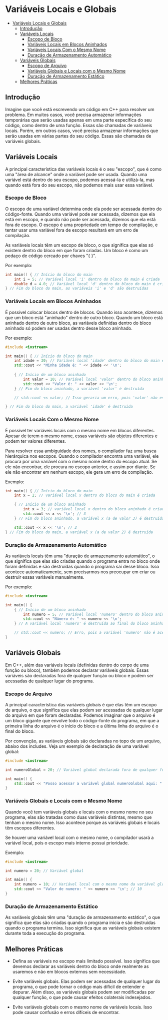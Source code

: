 # Variáveis Locais e Globais

<!-- toc -->
- [Variáveis Locais e Globais](#variáveis-locais-e-globais)
  - [Introdução](#introdução)
  - [Variáveis Locais](#variáveis-locais)
    - [Escopo de Bloco](#escopo-de-bloco)
    - [Variáveis Locais em Blocos Aninhados](#variáveis-locais-em-blocos-aninhados)
    - [Variáveis Locais Com o Mesmo Nome](#variáveis-locais-com-o-mesmo-nome)
    - [Duração de Armazenamento Automático](#duração-de-armazenamento-automático)
  - [Variáveis Globais](#variáveis-globais)
    - [Escopo de Arquivo](#escopo-de-arquivo)
    - [Variáveis Globais e Locais com o Mesmo Nome](#variáveis-globais-e-locais-com-o-mesmo-nome)
    - [Duração de Armazenamento Estático](#duração-de-armazenamento-estático)
  - [Melhores Práticas](#melhores-práticas)
<!-- toc -->

## Introdução

Imagine que você está escrevendo um código em C++ para resolver um problema. Em muitos casos, você precisa armazenar informações temporárias que serão usadas apenas em uma parte específica do seu código, como dentro de uma função. Essas são chamadas de variáveis locais. Porém, em outros casos, você precisa armazenar informações que serão usadas em várias partes do seu código. Essas são chamadas de variáveis globais.

## Variáveis Locais

A principal característica das variáveis locais é o seu "escopo", que é como uma "área de alcance" onde a variável pode ser usada. Quando uma variável está dentro do seu escopo, podemos acessá-la e utilizá-la, mas quando está fora do seu escopo, não podemos mais usar essa variável.

### Escopo de Bloco

O escopo de uma variável determina onde ela pode ser acessada dentro do código-fonte. Quando uma variável pode ser acessada, dizemos que ela está em escopo, e quando não pode ser acessada, dizemos que ela está fora de escopo. O escopo é uma propriedade em tempo de compilação, e tentar usar uma variável fora de escopo resultará em um erro de compilação.

As variáveis locais têm um escopo de bloco, o que significa que elas só existem dentro do bloco em que foram criadas. Um bloco é como um pedaço de código cercado por chaves "{ }".

Por exemplo:

```cpp
int main() { // Início do bloco do main
    int i = 5; // Variável local 'i' dentro do bloco do main é criada
    double d = 4.0; // Variável local 'd' dentro do bloco do main é criada
} // Fim do bloco do main, as variáveis 'i' e 'd' são destruídas
```

### Variáveis Locais em Blocos Aninhados

É possível colocar blocos dentro de blocos. Quando isso acontece, dizemos que um bloco está "aninhado" dentro de outro bloco. Quando um bloco está aninhado dentro de outro bloco, as variáveis definidas dentro do bloco aninhado só podem ser usadas dentro desse bloco aninhado.

Por exemplo:

```cpp
#include <iostream>

int main() { // Início do bloco do main
    int idade = 30; // Variável local 'idade' dentro do bloco do main é criada
    std::cout << "Minha idade é: " << idade << '\n';
    
    { // Início de um bloco aninhado
        int valor = 10; // Variável local 'valor' dentro do bloco aninhado é criada
        std::cout << "Valor é: " << valor << '\n';
    } // Fim do bloco aninhado, a variável 'valor' é destruída

    // std::cout << valor; // Isso geraria um erro, pois 'valor' não está mais em escopo aqui e já foi destruída

} // Fim do bloco do main, a variável 'idade' é destruída
```

### Variáveis Locais Com o Mesmo Nome

É possível ter variáveis locais com o mesmo nome em blocos diferentes. Apesar de terem o mesmo nome, essas variáveis são objetos diferentes e podem ter valores diferentes.

Para resolver essa ambiguidade dos nomes, o compilador faz uma busca hierárquica nos escopos. Quando o compilador encontra uma variável, ele procura por uma variável com o mesmo nome dentro do escopo atual. Se ele não encontrar, ele procura no escopo anterior, e assim por diante. Se ele não encontrar em nenhum escopo, ele gera um erro de compilação.

Exemplo:

```cpp
int main() { // Início do bloco do main
    int x = 2; // variável local x dentro do bloco do main é criada

    { // Início de um bloco aninhado
        int x = 3; // variável local x dentro do bloco aninhado é criada (essa é uma variável diferente da anterior)
        std::cout << x << '\n'; // 3
    } // Fim do bloco aninhado, a variável x (a de valor 3) é destruída

    std::cout << x << '\n'; // 2
} // Fim do bloco do main, a variável x (a de valor 2) é destruída
```

### Duração de Armazenamento Automático

As variáveis locais têm uma "duração de armazenamento automático", o que significa que elas são criadas quando o programa entra no bloco onde foram definidas e são destruídas quando o programa sai desse bloco. Isso acontece automaticamente, sem precisarmos nos preocupar em criar ou destruir essas variáveis manualmente.

Por exemplo:

```cpp
#include <iostream>

int main() {
    { // Início de um bloco aninhado
        int numero = 5; // Variável local 'numero' dentro do bloco aninhado é criada
        std::cout << "Número é: " << numero << '\n';
    } // A variável local 'numero' é destruída ao final do bloco aninhado

    // std::cout << numero; // Erro, pois a variável 'numero' não é acessível aqui, pertence ao bloco aninhado
}
```

## Variáveis Globais

Em C++, além das variáveis locais (definidas dentro do corpo de uma função ou bloco), também podemos declarar variáveis globais. Essas variáveis são declaradas fora de qualquer função ou bloco e podem ser acessadas de qualquer lugar do programa.

### Escopo de Arquivo

A principal característica das variáveis globais é que elas têm um escopo de arquivo, o que significa que elas podem ser acessadas de qualquer lugar do arquivo em que foram declaradas. Podemos imaginar que o arquivo é um bloco gigante que envolve todo o código-fonte do programa, em que a primeira linha do arquivo é o início do bloco e a última linha do arquivo é o final do bloco.

Por convenção, as variáveis globais são declaradas no topo de um arquivo, abaixo dos includes. Veja um exemplo de declaração de uma variável global:

```cpp
#include <iostream>

int numeroGlobal = 20; // Variável global declarada fora de qualquer função ou bloco

int main() {
    std::cout << "Posso acessar a variável global numeroGlobal aqui: " << numeroGlobal << '\n'; // 20
}
```

### Variáveis Globais e Locais com o Mesmo Nome

Quando você tem variáveis globais e locais com o mesmo nome no seu programa, elas são tratadas como duas variáveis distintas, mesmo que tenham o mesmo nome. Isso acontece porque as variáveis globais e locais têm escopos diferentes.

Se houver uma variável local com o mesmo nome, o compilador usará a variável local, pois o escopo mais interno possui prioridade.

Exemplo:

```cpp
#include <iostream>

int numero = 20; // Variável global

int main() {
    int numero = 10; // Variável local com o mesmo nome da variável global
    std::cout << "Valor de numero: " << numero << '\n'; // 10
}
```

### Duração de Armazenamento Estático

As variáveis globais têm uma "duração de armazenamento estático", o que significa que elas são criadas quando o programa inicia e são destruídas quando o programa termina. Isso significa que as variáveis globais existem durante toda a execução do programa.

## Melhores Práticas

- Defina as variáveis no escopo mais limitado possível. Isso significa que devemos declarar as variáveis dentro do bloco onde realmente as usaremos e não em blocos externos sem necessidade.

- Evite variáveis globais. Elas podem ser acessadas de qualquer lugar do programa, o que pode tornar o código mais difícil de entender e depurar. Além disso, as variáveis globais podem ser modificadas por qualquer função, o que pode causar efeitos colaterais indesejados.

- Evite variáveis globais com o mesmo nome de variáveis locais. Isso pode causar confusão e erros difíceis de encontrar.
